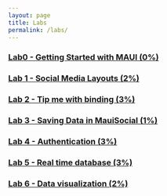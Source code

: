 ```yaml
---
layout: page
title: Labs
permalink: /labs/
---
```


### [Lab0 - Getting Started with MAUI (0%)](../labs/lab0.md) 

### [Lab 1 - Social Media Layouts (2%)](../labs/lab1.md) 

### [Lab 2 - Tip me with binding (3%)](../labs/lab2.md)

### [Lab 3 - Saving Data in MauiSocial (1%)](../labs/lab3)

### [Lab 4 - Authentication (3%)](../labs/lab4)

### [Lab 5 - Real time database (3%) ](../labs/lab5)

### [Lab 6 - Data visualization (2%)](../labs/lab6)


